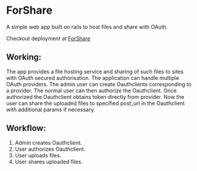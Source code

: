 ForShare
========

A simple web app built on rails to host files and share with OAuth.

Checkout deployment at [ForShare](https://forshare.herokuapp.com/)

Working:
---------
The app provides a file hosting service and sharing of such files to
sites with OAuth secured authorisation.  The application can handle
multiple OAuth providers.  The admin user can create Oauthclients
corresponding to a provider. The normal user can then authorize the
Oauthclient.  Once authorized the Oauthclient obtains token directly
from provider. Now the user can share the uploaded files to specified
post_url in the Oauthclient with additional params if necessary.

Workflow:
--------
1. Admin creates Oauthclient.
2. User authorizes Oauthclient.
3. User uploads files.
4. User shares uploaded files.